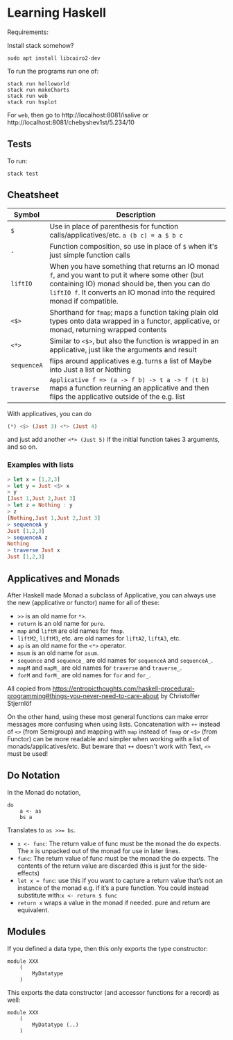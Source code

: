# Learning Haskell

Requirements:

Install stack somehow?

    sudo apt install libcairo2-dev

To run the programs run one of:

    stack run helloworld
    stack run makeCharts
    stack run web
    stack run hsplot

For `web`, then go to http://localhost:8081/isalive or
http://localhost:8081/chebyshev1st/5.234/10

## Tests

To run:

    stack test

## Cheatsheet

| Symbol         | Description                      |
| -------------- | -------------------------------- |
| `$`            | Use in place of parenthesis for function calls/applicatives/etc. `a (b c) = a $ b c` |
| `.`            | Function composition, so use in place of `$` when it's just simple function calls |
| `liftIO`       | When you have something that returns an IO monad `f`, and you want to put it where some other (but containing IO) monad should be, then you can do `liftIO f`. It converts an IO monad into the required monad if compatible. |
| `<$>`          | Shorthand for `fmap`; maps a function taking plain old types onto data wrapped in a functor, applicative, or monad, returning wrapped contents |
| `<*>`          | Similar to `<$>`, but also the function is wrapped in an applicative, just like the arguments and result |
| `sequenceA`    | flips around applicatives e.g. turns a list of Maybe into Just a list or Nothing |
| `traverse`     | `Applicative f => (a -> f b) -> t a -> f (t b)` maps a function reurning an applicative and then flips the applicative outside of the e.g. list |

With applicatives, you can do 

```haskell
(*) <$> (Just 3) <*> (Just 4)
```

and just add another `<*> (Just 5)` if the initial function takes 3 arguments,
and so on.

### Examples with lists

```haskell
> let x = [1,2,3]
> let y = Just <$> x
> y
[Just 1,Just 2,Just 3]
> let z = Nothing : y
> z
[Nothing,Just 1,Just 2,Just 3]
> sequenceA y
Just [1,2,3]
> sequenceA z
Nothing
> traverse Just x
Just [1,2,3]
```

## Applicatives and Monads

After Haskell made Monad a subclass of Applicative, you can always use the new
(applicative or functor) name for all of these:

* `>>` is an old name for `*>`.
* `return` is an old name for `pure`.
* `map` and `liftM` are old names for `fmap`.
* `liftM2`, `liftM3`, etc. are old names for `liftA2`, `liftA3`, etc.
* `ap` is an old name for the `<*>` operator.
* `msum` is an old name for `asum`.
* `sequence` and `sequence_` are old names for `sequenceA` and `sequenceA_`.
* `mapM` and `mapM_` are old names for `traverse` and `traverse_`.
* `forM` and `forM_` are old names for `for` and `for_`.

All copied from
https://entropicthoughts.com/haskell-procedural-programming#things-you-never-need-to-care-about
by Christoffer Stjernlöf

On the other hand, using these most general functions can make error messages
more confusing when using lists. Concatenation with `++` instead of `<>` (from
Semigroup) and mapping with `map` instead of `fmap` or `<$>` (from Functor) can
be more readable and simpler when working with a list of
monads/applicatives/etc. But beware that `++` doesn't work with Text, `<>` must
be used!

## Do Notation

In the Monad do notation,

```
do 
    a <- as
    bs a
```
Translates to `as >>= bs`.

-  `x <- func`: The return value of func must be the monad the do expects. The x is unpacked out of the monad for use in later lines.
- `func`: The return value of func must be the monad the do expects. The contents of the return value are discarded (this is just for the side-effects)
- `let x = func`: use this if you want to capture a return value that’s not an instance of the monad e.g. if it’s a pure function. You could instead substitute with:`x <- return $ func`
- `return x` wraps a value in the monad if needed. pure and return are equivalent.

## Modules

If you defined a data type, then this only exports the type constructor:

```
module XXX
    (
        MyDatatype
    )
```

This exports the data constructor (and accessor functions for a record) as
well:

```
module XXX
    (
        MyDatatype (..)
    )
```
